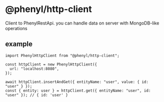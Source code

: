 # @phenyl/http-client

Client to PhenylRestApi.
you can handle data on server with MongoDB-like operations

## example
```
import PhenylHttpClient from "@phenyl/http-client";

const httpClient = new PhenylHttpClient({
  url: "localhost:8080",
});

await httpClient.insertAndGet({ entityName: "user", value: { id: "user" } });
const { entity: user } = httpClient.get({ entityName: "user", id: "user" }); // { id: 'user' }
```